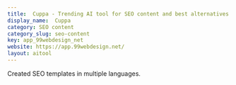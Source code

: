 ```yaml
---
title:  Cuppa - Trending AI tool for SEO content and best alternatives
display_name:  Cuppa
category: SEO content
category_slug: seo-content
key: app_99webdesign_net
website: https://app.99webdesign.net/
layout: aitool
---
```


Created SEO templates in multiple languages.
